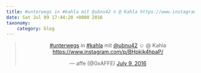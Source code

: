 ```yaml
---
title: #unterwegs in #kahla mit @ubnu42 ☺️ @ Kahla https://www.instagram.com/p/BHpkjk4hpaP/
date: Sat Jul 09 17:44:20 +0000 2016
taxonomy:
    category: blog
---
```

<blockquote class="twitter-tweet" align="center"><p lang="de" dir="ltr"><a href="https://twitter.com/hashtag/unterwegs?src=hash">#unterwegs</a> in <a href="https://twitter.com/hashtag/kahla?src=hash">#kahla</a> mit <a href="https://twitter.com/ubnu42">@ubnu42</a> ☺️ @ Kahla <a href="https://www.instagram.com/p/BHpkjk4hpaP/">https://www.instagram.com/p/BHpkjk4hpaP/</a></p>&mdash; affe (@0xAFFE) <a href="https://twitter.com/0xAFFE/status/751834384043421696">July 9, 2016</a></blockquote>
